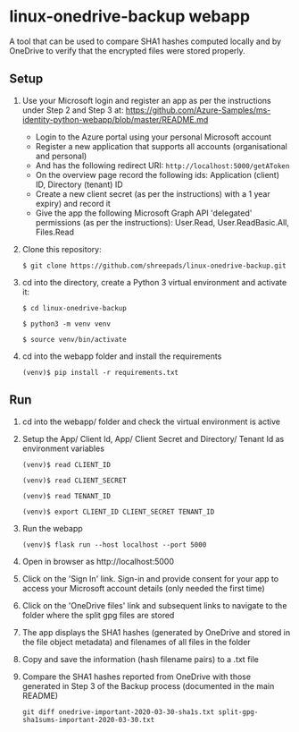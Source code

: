 # linux-onedrive-backup webapp

A tool that can be used to compare SHA1 hashes computed locally and by OneDrive to verify
that the encrypted files were stored properly.


## Setup

1. Use your Microsoft login and register an app as per the instructions under Step 2 and
   Step 3 at: https://github.com/Azure-Samples/ms-identity-python-webapp/blob/master/README.md

   * Login to the Azure portal using your personal Microsoft account
   * Register a new application that supports all accounts (organisational and personal)
   * And has the following redirect URI: `http://localhost:5000/getAToken`
   * On the overview page record the following ids: Application (client) ID, Directory (tenant) ID
   * Create a new client secret (as per the instructions) with a 1 year expiry) and record it
   * Give the app the following Microsoft Graph API 'delegated' permissions (as 
     per the instructions): User.Read, User.ReadBasic.All, Files.Read

1. Clone this repository:

   `$ git clone https://github.com/shreepads/linux-onedrive-backup.git`
   
1. cd into the directory, create a Python 3 virtual environment and activate it:

   `$ cd linux-onedrive-backup`
   
   `$ python3 -m venv venv`
   
   `$ source venv/bin/activate`
   
1. cd into the webapp folder and install the requirements

   `(venv)$ pip install -r requirements.txt`
   

## Run

1. cd into the webapp/ folder and check the virtual environment is active

1. Setup the App/ Client Id, App/ Client Secret and Directory/ Tenant Id as environment variables

   `(venv)$ read CLIENT_ID`
   
   `(venv)$ read CLIENT_SECRET`
   
   `(venv)$ read TENANT_ID`
   
   `(venv)$ export CLIENT_ID CLIENT_SECRET TENANT_ID`
   
1. Run the webapp

   `(venv)$ flask run --host localhost --port 5000`
   
1. Open in browser as http://localhost:5000

1. Click on the 'Sign In' link. Sign-in and provide consent for your app to access your
   Microsoft account details (only needed the first time)

1. Click on the 'OneDrive files' link and subsequent links to navigate to the folder where
   the split gpg files are stored

1. The app displays the SHA1 hashes (generated by OneDrive and stored in the file object
   metadata) and filenames of all files in the folder
   
1. Copy and save the information (hash filename pairs) to a .txt file

1. Compare the SHA1 hashes reported from OneDrive with those generated in Step 3 of the Backup
   process (documented in the main README)

   `git diff onedrive-important-2020-03-30-sha1s.txt split-gpg-sha1sums-important-2020-03-30.txt`
